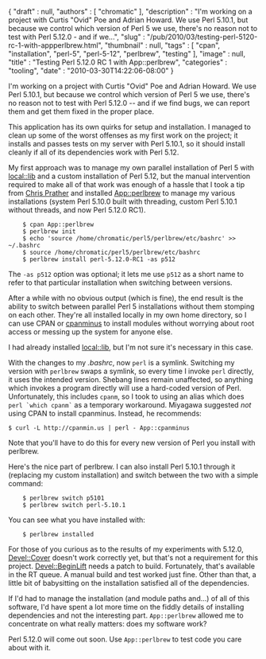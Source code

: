 {
   "draft" : null,
   "authors" : [
      "chromatic"
   ],
   "description" : "I'm working on a project with Curtis \"Ovid\" Poe and Adrian Howard. We use Perl 5.10.1, but because we control which version of Perl 5 we use, there's no reason not to test with Perl 5.12.0 - and if we...",
   "slug" : "/pub/2010/03/testing-perl-5120-rc-1-with-appperlbrew.html",
   "thumbnail" : null,
   "tags" : [
      "cpan",
      "installation",
      "perl-5",
      "perl-5-12",
      "perlbrew",
      "testing"
   ],
   "image" : null,
   "title" : "Testing Perl 5.12.0 RC 1 with App::perlbrew",
   "categories" : "tooling",
   "date" : "2010-03-30T14:22:06-08:00"
}



I'm working on a project with Curtis "Ovid" Poe and Adrian Howard. We use Perl 5.10.1, but because we control which version of Perl 5 we use, there's no reason not to test with Perl 5.12.0 -- and if we find bugs, we can report them and get them fixed in the proper place.

This application has its own quirks for setup and installation. I managed to clean up some of the worst offenses as my first work on the project; it installs and passes tests on my server with Perl 5.10.1, so it should install cleanly if all of its dependencies work with Perl 5.12.

My first approach was to manage my own parallel installation of Perl 5 with [local::lib](https://metacpan.org/pod/local::lib) and a custom installation of Perl 5.12, but the manual intervention required to make all of that work was enough of a hassle that I took a tip from [Chris Prather](http://chris.prather.org/) and installed [App::perlbrew](https://metacpan.org/pod/App::perlbrew) to manage my various installations (system Perl 5.10.0 built with threading, custom Perl 5.10.1 without threads, and now Perl 5.12.0 RC1).

        $ cpan App::perlbrew
        $ perlbrew init
        $ echo 'source /home/chromatic/perl5/perlbrew/etc/bashrc' >> ~/.bashrc
        $ source /home/chromatic/perl5/perlbrew/etc/bashrc
        $ perlbrew install perl-5.12.0-RC1 -as p512

The `-as p512` option was optional; it lets me use `p512` as a short name to refer to that particular installation when switching between versions.

After a while with no obvious output (which is fine), the end result is the ability to switch between parallel Perl 5 installations without them stomping on each other. They're all installed locally in my own home directory, so I can use CPAN or [cpanminus](https://metacpan.org/pod/App::cpanminus) to install modules without worrying about root access or messing up the system for anyone else.

I had already installed [local::lib](https://metacpan.org/pod/local::lib), but I'm not sure it's necessary in this case.

With the changes to my *.bashrc*, now `perl` is a symlink. Switching my version with `perlbrew` swaps a symlink, so every time I invoke `perl` directly, it uses the intended version. Shebang lines remain unaffected, so anything which invokes a program directly will use a hard-coded version of Perl. Unfortunately, this includes `cpanm`, so I took to using an alias which does `` perl `which cpanm` `` as a temporary workaround. Miyagawa suggested *not* using CPAN to install cpanminus. Instead, he recommends:

    $ curl -L http://cpanmin.us | perl - App::cpanminus

Note that you'll have to do this for every new version of Perl you install with perlbrew.

Here's the nice part of perlbrew. I can also install Perl 5.10.1 through it (replacing my custom installation) and switch between the two with a simple command:

        $ perlbrew switch p5101
        $ perlbrew switch perl-5.10.1

You can see what you have installed with:

        $ perlbrew installed

For those of you curious as to the results of my experiments with 5.12.0, [Devel::Cover](https://metacpan.org/pod/Devel::Cover) doesn't work correctly yet, but that's not a requirement for this project. [Devel::BeginLift](https://metacpan.org/pod/Devel::BeginLift) needs a patch to build. Fortunately, that's available in the RT queue. A manual build and test worked just fine. Other than that, a little bit of babysitting on the installation satisfied all of the dependencies.

If I'd had to manage the installation (and module paths and...) of all of this software, I'd have spent a lot more time on the fiddly details of installing dependencies and not the interesting part. `App::perlbrew` allowed me to concentrate on what really matters: does my software work?

Perl 5.12.0 will come out soon. Use `App::perlbrew` to test code you care about with it.
